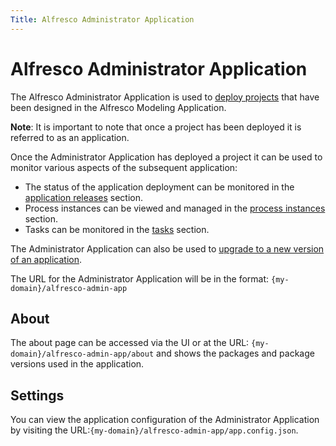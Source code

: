 ```yaml
---
Title: Alfresco Administrator Application
---
```


# Alfresco Administrator Application
The Alfresco Administrator Application is used to [deploy projects](administrator/admin-deploy.md) that have been designed in the Alfresco Modeling Application. 

**Note**: It is important to note that once a project has been deployed it is referred to as an application. 

Once the Administrator Application has deployed a project it can be used to monitor various aspects of the subsequent application:

* The status of the application deployment can be monitored in the [application releases](administrator/admin-applications.md) section.
* Process instances can be viewed and managed in the [process instances](administrator/admin-processes.md) section.
* Tasks can be monitored in the [tasks](administrator/admin-tasks.md) section. 

The Administrator Application can also be used to [upgrade to a new version of an application](administrator/admin-upgrade.md). 

The URL for the Administrator Application will be in the format: `{my-domain}/alfresco-admin-app`

## About
The about page can be accessed via the UI or at the URL: `{my-domain}/alfresco-admin-app/about` and shows the packages and package versions used in the application. 

## Settings
You can view the application configuration of the Administrator Application by visiting the URL:`{my-domain}/alfresco-admin-app/app.config.json`. 

